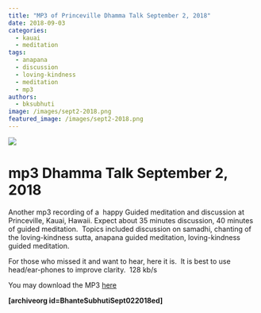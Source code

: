 ```yaml
---
title: "MP3 of Princeville Dhamma Talk September 2, 2018"
date: 2018-09-03
categories: 
  - kauai
  - meditation
tags: 
  - anapana
  - discussion
  - loving-kindness
  - meditation
  - mp3
authors: 
  - bksubhuti
image: /images/sept2-2018.png
featured_image: /images/sept2-2018.png
---
```


[![](/images/sept2-2018.png)](https://americanmonk.org/wp-content/uploads/2018/09/sept2-2018.png)

# mp3 Dhamma Talk September 2, 2018

Another mp3 recording of a  happy Guided meditation and discussion at Princeville, Kauai, Hawaii. Expect about 35 minutes discussion, 40 minutes of guided meditation.  Topics included discussion on samadhi, chanting of the loving-kindness sutta, anapana guided meditation, loving-kindness guided meditation.

For those who missed it and want to hear, here it is.  It is best to use head/ear-phones to improve clarity.  128 kb/s

You may download the MP3 [here](https://archive.org/details/BhanteSubhutiSept022018ed)

**\[archiveorg id=BhanteSubhutiSept022018ed\]**